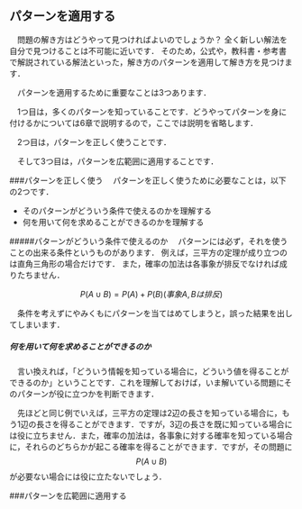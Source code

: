 ## パターンを適用する
　問題の解き方はどうやって見つければよいのでしょうか？ 
全く新しい解法を自分で見つけることは不可能に近いです．
そのため，公式や，教科書・参考書で解説されている解法といった，解き方のパターンを適用して解き方を見つけます．

　パターンを適用するために重要なことは3つあります．

　1つ目は，多くのパターンを知っていることです．どうやってパターンを身に付けるかについては6章で説明するので，ここでは説明を省略します．

　2つ目は，パターンを正しく使うことです．

　そして3つ目は，パターンを広範囲に適用することです．

###パターンを正しく使う
　パターンを正しく使うために必要なことは，以下の2つです．
- そのパターンがどういう条件で使えるのかを理解する
- 何を用いて何を求めることができるのかを理解する

#####パターンがどういう条件で使えるのか
　パターンには必ず，それを使うことの出来る条件というものがあります．
例えば，三平方の定理が成り立つのは直角三角形の場合だけです．
また，確率の加法は各事象が排反でなければ成りたちません．

$$
P(A\cup B) = P(A) + P(B)　　　(事象A, Bは排反)
$$

　条件を考えずにやみくもにパターンを当てはめてしまうと，誤った結果を出してしまいます．

##### 何を用いて何を求めることができるのか
　言い換えれば，「どういう情報を知っている場合に，どういう値を得ることができるのか」ということです．これを理解しておけば，いま解いている問題にそのパターンが役に立つかを判断できます．

　先ほどと同じ例でいえば，三平方の定理は2辺の長さを知っている場合に，もう1辺の長さを得ることができます．ですが，3辺の長さを既に知っている場合には役に立ちません．また，確率の加法は，各事象に対する確率を知っている場合に，それらのどちらかが起こる確率を得ることができます．ですが，その問題に $$P(A\cup B)$$ が必要ない場合には役に立たないでしょう．


###パターンを広範囲に適用する

<!-- - 解き方を見つけることは難しい． -->
<!-- - パターンを適用する -->
<!-- - 数学が得意ー＞パターン適用がうまい -->
<!-- - -->

<!-- 大事な事 -->
<!-- - パターンを覚えている -->
<!-- - パターンを適用する -->
<!--   - 正しく使う -->
<!--   - より広い範囲に使う -->



<!-- - 正しく使う -->
<!-- どういう状況で使えるのか． -->
<!-- 何を用いて何を求めることができるのか． -->

